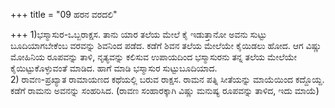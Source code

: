 +++
title = "09 ಹರನ ವರದಲಿ"

+++
1)ಭಸ್ಮಾಸುರ-ಒಬ್ಬರಾಕ್ಷಸ. ತಾನು ಯಾರ ತಲೆಯ ಮೇಲೆ ಕೈ ಇಡುತ್ತಾನೋ ಅವನು ಸುಟ್ಟು ಬೂದಿಯಾಗಬೇಕೆಂಬ ವರವನ್ನು ಶಿವನಿಂದ ಪಡೆದ. ಕಡೆಗೆ ಶಿವನ ತಲೆಯ ಮೇಲೆಯೇ ಕೈಯಿಡಲು ಹೋದ. ಆಗ ವಿಷ್ಣು ಮೋಹಿನಿಯ ರೂಪವನ್ನು ತಾಳಿ, ನೃತ್ಯವನ್ನು ಕಲಿಸುವ ಉಪಾಯದಿಂದ ಭಸ್ಮಾಸುರನು ತನ್ನ ತಲೆಯ ಮೇಲೆಯೇ ಕೈಯಿಟ್ಟುಕೊಳ್ಳುವಂತೆ ಮಾಡಿದ. ಹಾಗೆ ಮಾಡಿ ಭಸ್ಮಾಸುರ ಸುಟ್ಟುಬೂದಿಯಾದ.  
2) ರಾವಣ-ಪ್ರಖ್ಯಾತ ರಾಮಾಯಣದ ಕಥೆಯಲ್ಲಿ ಬರುವ ರಾಕ್ಷಸ. ರಾಮನ ಪತ್ನಿ ಸೀತೆಯನ್ನು ಮಾಯೆಯಿಂದ ಕದ್ದೊಯ್ದ. ಕಡೆಗೆ ರಾಮನು ಅವನನ್ನು ಸಂಹರಿಸಿದ. (ರಾವಣ ಸಂಹಾರಕ್ಕಾಗಿ ವಿಷ್ಣು ಮನುಷ್ಯ ರೂಪವನ್ನು ತಾಳಿದ, ಇದು ಮಾಯೆ)